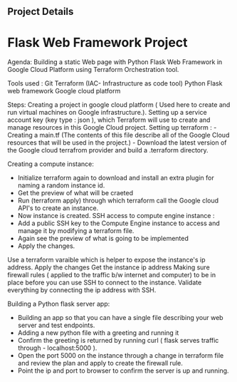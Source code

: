 ## Project Details
# Flask Web Framework Project

Agenda:
Building a static Web page with Python Flask Web Framework in Google Cloud Platform using Terraform Orchestration tool.

Tools used :
Git
Terraform (IAC- Infrastructure as code tool)
Python Flask web framework
Google cloud platform

Steps:
Creating a project in google cloud platform ( Used here to create and run virtual machines on Google infrastructure.).
Setting up a service account key (key type : json ), which Terraform will use to create and manage resources in this Google Cloud project.
  Setting up terraform :
    - Creating a main.tf (The contents of this file describe all of the Google Cloud resources that will be used in the project.)
    - Download the latest version of the Google cloud terrafrom provider and build a .terraform directory.

Creating a compute instance:
  - Initialize terraform again to download and install an extra plugin for naming a random instance id.
  - Get the preview of what will be craeted
  - Run (terraform apply) through which terraform call the Google cloud API's to create an instance.
  - Now instance is created.
SSH access to compute engine instance :
  - Add a public SSH key to the Compute Engine instance to access and manage it by modifying a terraform file.
  - Again see the preview of what is going to be implemented
  - Apply the changes.

Use a terraform varaible which is helper to expose the instance's ip address.
Apply the changes 
Get the instance ip address
Making sure firewall rules ( applied to the traffic b/w internet and computer) to be in place before you can use SSH to connect to the instance.
Validate everything by connecting the ip address with SSH.

Building a Python flask server app:
- Building an app so that you can have a single file describing your web server and test endpoints.
- Adding a new python file with a greeting and running it
- Confirm the greeting is returned by running curl ( flask serves traffic through - localhost:5000 ).
- Open the port 5000 on the instance through a change in terraform file and review the plan and apply to create the firewall rule.
- Point the ip and port to browser to confirm the server is up and running.
